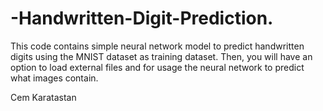# -Handwritten-Digit-Prediction.

This code contains simple neural network model to predict handwritten digits using the MNIST dataset as training dataset. 
Then, you will have an option to load external files and for usage the neural network to predict what images contain.


Cem Karatastan
